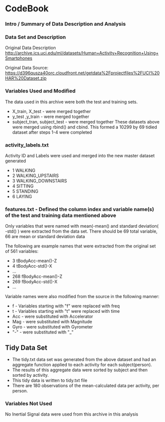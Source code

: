 # CodeBook

### Intro / Summary of Data Description and Analysis

### Data Set and Description 

Original Data Description http://archive.ics.uci.edu/ml/datasets/Human+Activity+Recognition+Using+Smartphones

Original Data Source: https://d396qusza40orc.cloudfront.net/getdata%2Fprojectfiles%2FUCI%20HAR%20Dataset.zip

### Variables Used and Modified
The data used in this archive were both the test and training sets.
* X_train, X_test - were merged together
* y_test ,y_train - were merged together
* subject_tran, subject_test - were merged together
These datasets above were merged using rbind() and cbind.  This formed a 10299 by 69 tidied dataset after steps 1-4 were completed

### activity_labels.txt
Activity ID and Labels  were used and merged into the new master dataset generated
* 1 WALKING
* 2 WALKING_UPSTAIRS
* 3 WALKING_DOWNSTAIRS
* 4 SITTING
* 5 STANDING
* 6 LAYING

### features.txt - Defined the column index and variable name(s) of the test and training data mentioned above
Only variables that were named with mean(-mean() and standard deviation( -std() ) were extracted from the data set.
There should be 69 total variable, 66 are mean or standard deviation data

The following are example names that were extracted from the original set of 561 variables:
* 3 tBodyAcc-mean()-Z
* 4 tBodyAcc-std()-X
* ...
* 268 fBodyAcc-mean()-Z
* 269 fBodyAcc-std()-X
* ...

Variable names were also modified from the source in the following manner:
* f - Variables starting with "f" were replaced with freq
* t - Variables starting with "t" were replaced with time
* Acc - were substituted with Accelerator
* Mag - were substituted with Magnitude
* Gyro - were substituted with Gyrometer
* "-" - were substituted with "_"

## Tidy Data Set
* The tidy.txt data set was generated from the above dataset and had an aggregate function applied to each activity for each subject(person).
* The results of this aggregate data were sorted by subject and then sorted by activity.  
* This tidy data is written to tidy.txt file
* There are 180 observations of the mean-calculated data per activity, per person.

### Variables Not Used
No Inertial Signal data were used from this archive in this analysis
